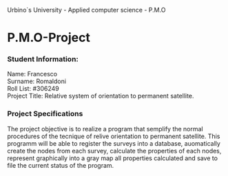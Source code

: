 Urbino`s University - Applied computer science - P.M.O

# P.M.O-Project

### Student Information:
Name:             Francesco<br>
Surname:          Romaldoni<br>
Roll List:        #306249<br>
Project Title:    Relative system of orientation to permanent satellite.<br>

### Project Specifications

The project objective is to realize a program that semplify the normal procedures of the tecnique of relive orientation to permanent satellite.
This programm will be able to register the surveys into a database, auomatically create the nodes from each survey, calculate the properties of each nodes, 
represent graphically into a gray map all properties calculated and save to file the current status of the program.
